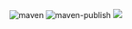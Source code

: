![maven](https://github.com/oiltea/actions/actions/workflows/maven.yml/badge.svg)
![maven-publish](https://github.com/oiltea/actions/actions/workflows/maven-publish.yml/badge.svg)
[![](https://www.jitpack.io/v/oiltea/actions.svg)](https://www.jitpack.io/#oiltea/actions)